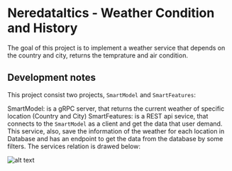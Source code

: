 # Neredataltics - Weather Condition and History

The goal of this project is to implement a weather service that depends on the country and city, returns the temprature and air condition.

## Development notes
This project consist two projects, `SmartModel` and `SmartFeatures`:

SmartModel: is a gRPC server, that returns the current weather of specific location (Country and City)
SmartFeatures: is a REST api sevice, that connects to the `SmartModel` as a client and get the data that user demand. This service, also, save the information
of the weather for each location in Database and has an endpoint to get the data from the database by some filters.
The services relation is drawed below:

![alt text](https://kohestanimahdi.ir/images/photo_2022-12-26_22-20-44.jpg)